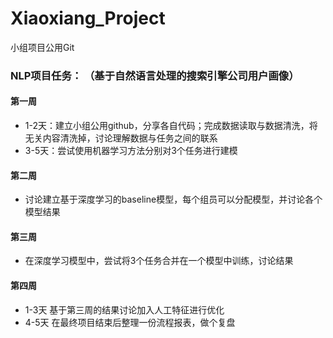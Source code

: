 # Xiaoxiang_Project
小组项目公用Git
### NLP项目任务：  （基于自然语言处理的搜索引擎公司用户画像）
#### 第一周  
- 1-2天：建立小组公用github，分享各自代码；完成数据读取与数据清洗，将无关内容清洗掉，讨论理解数据与任务之间的联系  
- 3-5天：尝试使用机器学习方法分别对3个任务进行建模  
#### 第二周   
- 讨论建立基于深度学习的baseline模型，每个组员可以分配模型，并讨论各个模型结果  
#### 第三周   
- 在深度学习模型中，尝试将3个任务合并在一个模型中训练，讨论结果  
#### 第四周  
- 1-3天  基于第三周的结果讨论加入人工特征进行优化  
- 4-5天  在最终项目结束后整理一份流程报表，做个复盘  
